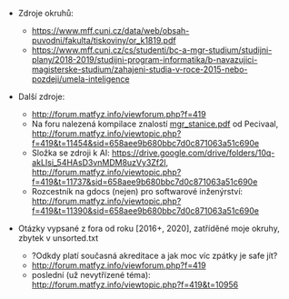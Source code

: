 - Zdroje okruhů: 
    - https://www.mff.cuni.cz/data/web/obsah-puvodni/fakulta/tiskoviny/or_k1819.pdf
    - https://www.mff.cuni.cz/cs/studenti/bc-a-mgr-studium/studijni-plany/2018-2019/studijni-program-informatika/b-navazujici-magisterske-studium/zahajeni-studia-v-roce-2015-nebo-pozdeji/umela-inteligence
- Další zdroje: 
    - http://forum.matfyz.info/viewforum.php?f=419
    - Na foru nalezená kompilace znalostí [mgr_stanice.pdf](https://github.com/petrroll/mff-stuff/blob/master/mgr_statnice/mgr_statnice.pdf) od Pecivaal, http://forum.matfyz.info/viewtopic.php?f=419&t=11454&sid=658aee9b680bbc7d0c871063a51c690e
    - Složka se zdroji k AI: https://drive.google.com/drive/folders/10q-akLIsi_54HAsD3vnMDM8uzVy3Zf2l, http://forum.matfyz.info/viewtopic.php?f=419&t=11737&sid=658aee9b680bbc7d0c871063a51c690e
    - Rozcestník na gdocs (nejen) pro softwarové inženýrství: http://forum.matfyz.info/viewtopic.php?f=419&t=11390&sid=658aee9b680bbc7d0c871063a51c690e

- Otázky vypsané z fora od roku \[2016+, 2020\], zatříděné moje okruhy, zbytek v unsorted.txt
    - ?Odkdy platí současná akreditace a jak moc víc zpátky je safe jít? 
    - http://forum.matfyz.info/viewforum.php?f=419
    - poslední (už nevytřízené téma): http://forum.matfyz.info/viewtopic.php?f=419&t=10956
